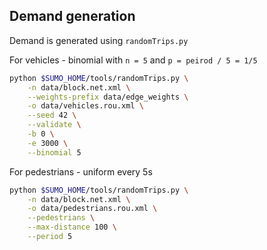 ## Demand generation

Demand is generated using `randomTrips.py`

For vehicles - binomial with `n = 5` and `p = peirod / 5 = 1/5`

```sh
python $SUMO_HOME/tools/randomTrips.py \
    -n data/block.net.xml \
    --weights-prefix data/edge_weights \
    -o data/vehicles.rou.xml \
    --seed 42 \
    --validate \
    -b 0 \
    -e 3000 \
    --binomial 5
```

For pedestrians - uniform every 5s
```sh
python $SUMO_HOME/tools/randomTrips.py \
    -n data/block.net.xml \
    -o data/pedestrians.rou.xml \
    --pedestrians \
    --max-distance 100 \
    --period 5 
```